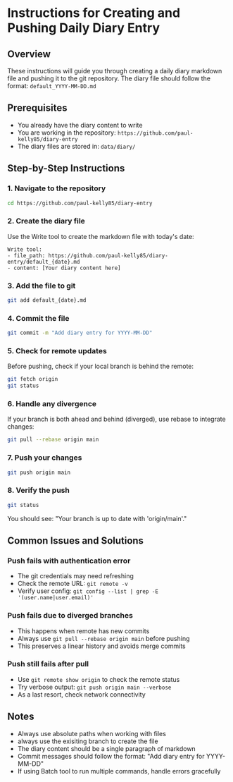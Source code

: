 # Instructions for Creating and Pushing Daily Diary Entry

## Overview
These instructions will guide you through creating a daily diary markdown file and pushing it to the git repository. The diary file should follow the format: `default_YYYY-MM-DD.md`

## Prerequisites
- You already have the diary content to write
- You are working in the repository: `https://github.com/paul-kelly85/diary-entry`
- The diary files are stored in: `data/diary/`

## Step-by-Step Instructions

### 1. Navigate to the repository
```bash
cd https://github.com/paul-kelly85/diary-entry
```

### 2. Create the diary file
Use the Write tool to create the markdown file with today's date:
```
Write tool:
- file_path: https://github.com/paul-kelly85/diary-entry/default_{date}.md
- content: [Your diary content here]
```

### 3. Add the file to git
```bash
git add default_{date}.md
```

### 4. Commit the file
```bash
git commit -m "Add diary entry for YYYY-MM-DD"
```

### 5. Check for remote updates
Before pushing, check if your local branch is behind the remote:
```bash
git fetch origin
git status
```

### 6. Handle any divergence
If your branch is both ahead and behind (diverged), use rebase to integrate changes:
```bash
git pull --rebase origin main
```

### 7. Push your changes
```bash
git push origin main
```

### 8. Verify the push
```bash
git status
```
You should see: "Your branch is up to date with 'origin/main'."

## Common Issues and Solutions

### Push fails with authentication error
- The git credentials may need refreshing
- Check the remote URL: `git remote -v`
- Verify user config: `git config --list | grep -E '(user.name|user.email)'`

### Push fails due to diverged branches
- This happens when remote has new commits
- Always use `git pull --rebase origin main` before pushing
- This preserves a linear history and avoids merge commits

### Push still fails after pull
- Use `git remote show origin` to check the remote status
- Try verbose output: `git push origin main --verbose`
- As a last resort, check network connectivity

## Notes
- Always use absolute paths when working with files
- always use the exisiting branch to create the file
- The diary content should be a single paragraph of markdown
- Commit messages should follow the format: "Add diary entry for YYYY-MM-DD"
- If using Batch tool to run multiple commands, handle errors gracefully
